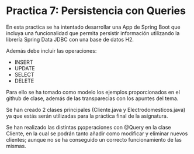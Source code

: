 # Practica 7: Persistencia con Queries

En esta practica se ha intentado desarrollar una App de Spring Boot que incluya una funcionalidad que permita persistir información utilizando la librería Spring Data JDBC con una base de datos H2.

Además debe incluir las operaciones:

- INSERT
- UPDATE
- SELECT
- DELETE

Para ello se ha tomado como modelo los ejemplos proporcionados en el github de clase, además de las transparecias con los apuntes del tema.

Se han creado 2 clases principales (Cliente.java y Electrodomesticos.java) ya que estás serán utilizadas para la práctica final de la asignatura. 

Se han realizado las distintas p¡operaciones con @Query en la clase Cliente, en la cual se podrán tanto añadir como modificar y eliminar nuevos clientes; aunque no se ha conseguido un correcto funcionamiento de las mismas.